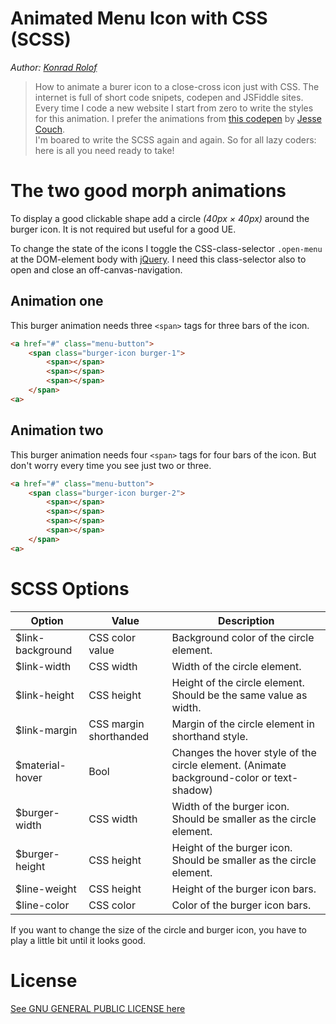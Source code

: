 Animated Menu Icon with CSS (SCSS)
==================================

*Author: [Konrad Rolof](http://www.konrad-rolof.de)*

> How to animate a burer icon to a close-cross icon just with CSS. The internet
is full of short code snipets, codepen and JSFiddle sites. Every time I code
a new website I start from zero to write the styles for this animation. I
prefer the animations from [this codepen](https://codepen.io/designcouch/pen/Atyop)
by [Jesse Couch](https://codepen.io/designcouch/).  
I'm boared to write the SCSS again and again. So for all lazy coders: here
is all you need ready to take!

# The two good morph animations

To display a good clickable shape add a circle *(40px × 40px)* around the
burger icon. It is not required but useful for a good UE.

To change the state of the icons I toggle the CSS-class-selector `.open-menu`
at the DOM-element body with [jQuery](http://jquery.com/). I need this class-selector
also to open and close an off-canvas-navigation.

## Animation one

This burger animation needs three `<span>` tags for three bars of the icon.

```html
<a href="#" class="menu-button">
    <span class="burger-icon burger-1">
        <span></span>
        <span></span>
        <span></span>
    </span>
<a>
```

## Animation two

This burger animation needs four `<span>` tags for four bars of the icon.
But don't worry every time you see just two or three.

```html
<a href="#" class="menu-button">
    <span class="burger-icon burger-2">
        <span></span>
        <span></span>
        <span></span>
        <span></span>
    </span>
<a>
```

# SCSS Options

Option | Value | Description
--- | --- | ---
$link-background | CSS color value | Background color of the circle element.
$link-width | CSS width | Width of the circle element.
$link-height | CSS height | Height of the circle element. Should be the same value as width.
$link-margin | CSS margin shorthanded | Margin of the circle element in shorthand style.
$material-hover | Bool | Changes the hover style of the circle element. (Animate background-color or text-shadow)
$burger-width | CSS width | Width of the burger icon. Should be smaller as the circle element.
$burger-height | CSS height | Height of the burger icon. Should be smaller as the circle element.
$line-weight | CSS height | Height of the burger icon bars.
$line-color | CSS color | Color of the burger icon bars.

If you want to change the size of the circle and burger icon, you have to play a little bit until it looks good.

# License

[See GNU GENERAL PUBLIC LICENSE here](https://github.com/KonradRolof/animatedMenuIcon/blob/master/LICENSE)

